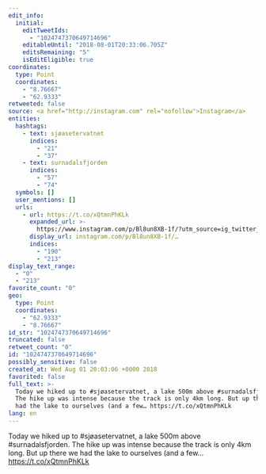 ```yaml
---
edit_info:
  initial:
    editTweetIds:
      - "1024747370649714696"
    editableUntil: "2018-08-01T20:33:06.705Z"
    editsRemaining: "5"
    isEditEligible: true
coordinates:
  type: Point
  coordinates:
    - "8.76667"
    - "62.9333"
retweeted: false
source: <a href="http://instagram.com" rel="nofollow">Instagram</a>
entities:
  hashtags:
    - text: sjøasetervatnet
      indices:
        - "21"
        - "37"
    - text: surnadalsfjorden
      indices:
        - "57"
        - "74"
  symbols: []
  user_mentions: []
  urls:
    - url: https://t.co/xQtmnPhKLk
      expanded_url: >-
        https://www.instagram.com/p/Bl8un8XB-1f/?utm_source=ig_twitter_share&igshid=9slesjevo584
      display_url: instagram.com/p/Bl8un8XB-1f/…
      indices:
        - "190"
        - "213"
display_text_range:
  - "0"
  - "213"
favorite_count: "0"
geo:
  type: Point
  coordinates:
    - "62.9333"
    - "8.76667"
id_str: "1024747370649714696"
truncated: false
retweet_count: "0"
id: "1024747370649714696"
possibly_sensitive: false
created_at: Wed Aug 01 20:03:06 +0000 2018
favorited: false
full_text: >-
  Today we hiked up to #sjøasetervatnet, a lake 500m above #surnadalsfjorden.
  The hike up was intense because the track is only 4km long. But up there we
  had the lake to ourselves (and a few… https://t.co/xQtmnPhKLk
lang: en
---
```


Today we hiked up to #sjøasetervatnet, a lake 500m above #surnadalsfjorden. The
hike up was intense because the track is only 4km long. But up there we had the
lake to ourselves (and a few… https://t.co/xQtmnPhKLk

